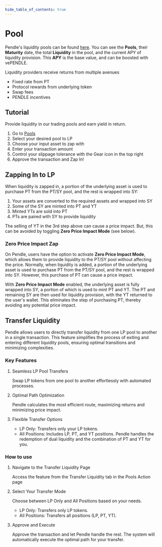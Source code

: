 ```yaml
---
hide_table_of_contents: true
---
```


# Pool

Pendle's liquidity pools can be found [here](https://app.pendle.finance/pro/pools). You can see the **Pools**, their **Maturity** date, the total **Liquidity** in the pool, and the current APY of liquidity provision. This **APY** is the base value, and can be boosted with vePENDLE. 

Liquidity providers receive returns from multiple avenues
* Fixed rate from PT
* Protocol rewards from underlying token
* Swap fees
* PENDLE incentives

## Tutorial

Provide liquidity in our trading pools and earn yield in return.
1. Go to [Pools](https://app.pendle.finance/pro/pools)
2. Select your desired pool to LP 
3. Choose your input asset to zap with
4. Enter your transaction amount 
5. Control your slippage tolerance with the Gear icon in the top right
6. Approve the transaction and Zap In! 

## Zapping In to LP

When liquidity is zapped in, a portion of the underlying asset is used to purchase PT from the PT/SY pool, and the rest is wrapped into SY:

1. Your assets are converted to the required assets and wrapped into SY
2. Some of the SY are minted into PT and YT
3. Minted YTs are sold into PT
4. PTs are paired with SY to provide liquidity

The selling of YT in the 3rd step above can cause a price impact. But, this can be avoided by toggling **Zero Price Impact Mode** (see below).

### Zero Price Impact Zap

On Pendle, users have the option to activate **Zero Price Impact Mode**, which allows them to provide liquidity to the PT/SY pool without affecting the price. Normally, when liquidity is added, a portion of the underlying asset is used to purchase PT from the PT/SY pool, and the rest is wrapped into SY. However, this purchase of PT can cause a price impact.

With **Zero Price Impact Mode** enabled, the underlying asset is fully wrapped into SY, a portion of which is used to mint PT and YT. The PT and remaining SY are then used for liquidity provision, with the YT returned to the user's wallet. This eliminates the step of purchasing PT, thereby avoiding any potential price impact.

## Transfer Liquidity

Pendle allows users to directly transfer liquidity from one LP pool to another in a single transaction. This feature simplifies the process of exiting and entering different liquidity pools, ensuring optimal transitions and minimizing complexities.

### Key Features

1. Seamless LP Pool Transfers

    Swap LP tokens from one pool to another effortlessly with automated processes.

2. Optimal Path Optimization

    Pendle calculates the most efficient route, maximizing returns and minimizing price impact.

3. Flexible Transfer Options

    - LP Only: Transfers only your LP tokens.
    - All Positions: Includes LP, PT, and YT positions. Pendle handles the redemption of dual liquidity and the combination of PT and YT for you.

### How to use

1. Navigate to the Transfer Liquidity Page

    Access the feature from the Transfer Liquidity tab in the Pools Action page

2. Select Your Transfer Mode

    Choose between LP Only and All Positions based on your needs.
    - LP Only: Transfers only LP tokens.
    - All Positions: Transfers all positions (LP, PT, YT).

3. Approve and Execute

    Approve the transaction and let Pendle handle the rest. The system will automatically execute the optimal path for your transfer.
    
   